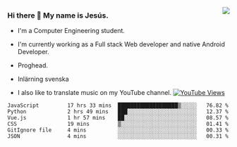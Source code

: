 <img align='right' src="https://github-readme-stats-eight-rose-90.vercel.app
/api?username=JesusJimenezG&show_icons=true&theme=radical">

### Hi there 👋 My name is Jesús.
- I'm a Computer Engineering student.
- I'm currently working as a Full stack Web developer and native Android Developer.

- Proghead.
- Inlärning svenska
- I also like to translate music on my YouTube channel. [![YouTube Views](https://img.shields.io/youtube/channel/views/UCWnlcC4_sV9Imcy9ysQpxHA?style=social)](https://www.youtube.com/channel/UCWnlcC4_sV9Imcy9ysQpxHA)

<!--START_SECTION:waka-->

```text
JavaScript         17 hrs 33 mins  ███████████████████▒░░░░░   76.82 %
Python             2 hrs 49 mins   ███░░░░░░░░░░░░░░░░░░░░░░   12.37 %
Vue.js             1 hr 57 mins    ██░░░░░░░░░░░░░░░░░░░░░░░   08.57 %
CSS                19 mins         ▒░░░░░░░░░░░░░░░░░░░░░░░░   01.41 %
GitIgnore file     4 mins          ░░░░░░░░░░░░░░░░░░░░░░░░░   00.33 %
JSON               4 mins          ░░░░░░░░░░░░░░░░░░░░░░░░░   00.31 %
```

<!--END_SECTION:waka-->

<!--
**JesusJimenezG/JesusJimenezG** is a ✨ _special_ ✨ repository because its `README.md` (this file) appears on your GitHub profile.

Here are some ideas to get you started:

- 🔭 I’m currently working on ...
- 🌱 I’m currently learning ...
- 👯 I’m looking to collaborate on ...
- 🤔 I’m looking for help with ...
- 💬 Ask me about ...
- 📫 How to reach me: ...
- 😄 Pronouns: ...
- ⚡ Fun fact: ...
-->
